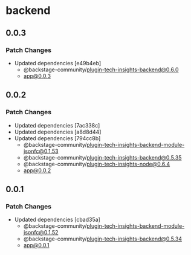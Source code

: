 # backend

## 0.0.3

### Patch Changes

- Updated dependencies [e49b4eb]
  - @backstage-community/plugin-tech-insights-backend@0.6.0
  - app@0.0.3

## 0.0.2

### Patch Changes

- Updated dependencies [7ac338c]
- Updated dependencies [a8d8d44]
- Updated dependencies [794cc8b]
  - @backstage-community/plugin-tech-insights-backend-module-jsonfc@0.1.53
  - @backstage-community/plugin-tech-insights-backend@0.5.35
  - @backstage-community/plugin-tech-insights-node@0.6.4
  - app@0.0.2

## 0.0.1

### Patch Changes

- Updated dependencies [cbad35a]
  - @backstage-community/plugin-tech-insights-backend-module-jsonfc@0.1.52
  - @backstage-community/plugin-tech-insights-backend@0.5.34
  - app@0.0.1
